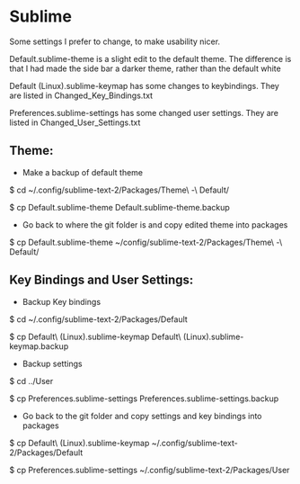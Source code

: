 Sublime
=======

Some settings I prefer to change, to make usability nicer.

Default.sublime-theme is a slight edit to the default theme. The difference
is that I had made the side bar a darker theme, rather than the default white

Default (Linux).sublime-keymap has some changes to keybindings. They are listed
in Changed_Key_Bindings.txt

Preferences.sublime-settings has some changed user settings. They are listed in
Changed_User_Settings.txt


Theme:
--------
- Make a backup of default theme

$ cd ~/.config/sublime-text-2/Packages/Theme\ -\ Default/

$ cp Default.sublime-theme Default.sublime-theme.backup


- Go back to where the git folder is and copy edited theme into packages

$ cp Default.sublime-theme ~/config/sublime-text-2/Packages/Theme\ -\ Default/


Key Bindings and User Settings:
--------------------------------
- Backup Key bindings

$ cd ~/.config/sublime-text-2/Packages/Default

$ cp Default\ (Linux).sublime-keymap Default\ (Linux).sublime-keymap.backup

- Backup settings

$ cd ../User

$ cp Preferences.sublime-settings Preferences.sublime-settings.backup


- Go back to the git folder and copy settings and key bindings into packages

$ cp Default\ (Linux).sublime-keymap ~/.config/sublime-text-2/Packages/Default

$ cp Preferences.sublime-settings ~/.config/sublime-text-2/Packages/User